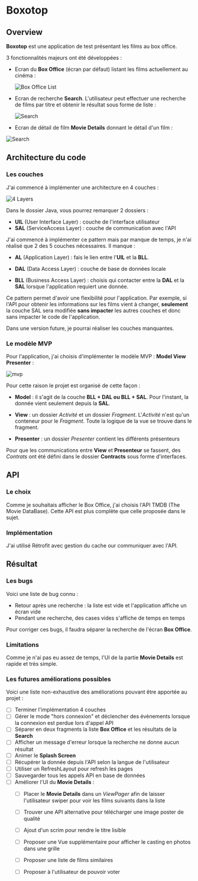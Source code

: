 # Boxotop

## Overview

**Boxotop** est une application de test présentant les films au box office.

3 fonctionnalités majeurs ont été développées :

- Ecran du **Box Office** (écran par défaut)  listant les films actuellement au cinéma :

  ![Box Office List](img_readme/Box_Office_List.png)

  

- Ecran de recherche **Search**. L'utilisateur peut effectuer une recherche de films par titre et obtenir le résultat sous forme de liste :

  ![Search](img_readme/Search.png)

  

- Ecran de détail de film **Movie Details** donnant le détail d'un film :

![Search](img_readme/Movie_Details.png)



## Architecture du code

### Les couches

J'ai commencé à implémenter une architecture en 4 couches : 

![4 Layers](img_readme/4_Layers.png)



Dans le dossier Java, vous pourrez remarquer 2 dossiers :

- **UIL** (User Interface Layer) : couche de l'interface utilisateur
- **SAL** (ServiceAccess Layer) : couche de communication avec l'API

J'ai commencé à implémenter ce pattern mais par manque de temps, je n'ai réalisé que 2 des 5 couches nécessaires. 
Il manque :

- **AL** (Application Layer) : fais le lien entre l'**UIL** et la **BLL**.

- **DAL** (Data Access Layer) : couche de base de données locale

- **BLL** (Business Access Layer) : choisis qui contacter entre la **DAL** et la **SAL** lorsque l'application requiert une donnée.   

Ce pattern permet d'avoir une flexibilité pour l'application. Par exemple, si l'API pour obtenir les informations sur les films vient à changer, **seulement** la couche SAL sera modifiée **sans impacter** les autres couches et donc sans impacter le code de l'application.

Dans une version future, je pourrai réaliser les couches manquantes.



### Le modèle MVP

Pour l'application, j'ai choisis d'implémenter le modèle MVP : **Model View Presenter** : 

![mvp](img_readme/mvp.png)

Pour cette raison le projet est organisé de cette façon : 

- **Model** : il s'agit de la couche **BLL + DAL ou BLL + SAL**. Pour l'instant, la donnée vient seulement depuis la **SAL**. 

- **View** : un dossier *Activité* et un dossier *Fragment*. L'*Activité* n'est qu'un conteneur pour le *Fragment*. Toute la logique de la vue se trouve dans le fragment.

- **Presenter** : un dossier *Presenter* contient les différents présenteurs

Pour que les communications entre **View** et **Presenteur** se fassent, des *Contrats* ont été défini dans le dossier **Contracts** sous forme d'interfaces.



## API

### Le choix

Comme je souhaitais afficher le Box Office, j'ai choisis l'API TMDB (The Movie DataBase).
Cette API est plus complète que celle proposée dans le sujet.

### Implémentation

J'ai utilisé Rétrofit avec gestion du cache our communiquer avec l'API.



## Résultat

### Les bugs 

Voici une liste de bug connu : 

- Retour après une recherche : la liste est vide et l'application affiche un écran vide
- Pendant une recherche, des cases vides s'affiche de temps en temps

Pour corriger ces bugs, il faudra séparer la recherche de l'écran **Box Office**.

### Limitations

Comme je n'ai pas eu assez de temps, l'UI de la partie **Movie Details** est rapide et très simple.

### Les futures améliorations possibles

Voici une liste non-exhaustive des améliorations pouvant être apportée au projet :

- [ ] Terminer l'implémentation 4 couches
- [ ] Gérer le mode "hors connexion" et déclencher des évènements lorsque la connexion est perdue lors d'appel API
- [ ] Séparer en deux fragments la liste **Box Office** et les résultats de la **Search**
- [ ] Afficher un message d'erreur lorsque la recherche ne donne aucun résultat
- [ ] Animer le **Splash Screen**
- [ ] Récupérer la donnée depuis l'API selon la langue de l'utilisateur
- [ ] Utiliser un RefreshLayout pour refresh les pages
- [ ] Sauvegarder tous les appels API en base de données
- [ ] Améliorer l'UI du **Movie Details** :
  - [ ] Placer le **Movie Details** dans un *ViewPager* afin de laisser l'utilisateur swiper pour voir les films suivants dans la liste
  - [ ] Trouver une API alternative pour télécharger une image poster de qualité
  - [ ] Ajout d'un scrim pour rendre le titre lisible
  - [ ] Proposer une Vue supplémentaire pour afficher le casting en photos dans une grille
  - [ ] Proposer une liste de films similaires
  - [ ] Proposer à l'utilisateur de pouvoir voter

